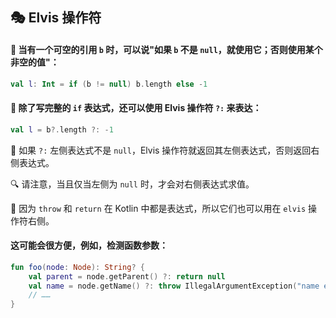  
## 🎭 Elvis 操作符

#### 🤔 当有一个可空的引用 `b` 时，可以说"如果 `b` 不是 `null`，就使用它；否则使用某个非空的值"：

```kotlin
val l: Int = if (b != null) b.length else -1
```

#### 🌟 除了写完整的 `if` 表达式，还可以使用 Elvis 操作符 `?:` 来表达：

```kotlin
val l = b?.length ?: -1
```

🌈 如果 `?:` 左侧表达式不是 `null`，Elvis 操作符就返回其左侧表达式，否则返回右侧表达式。

🔍 请注意，当且仅当左侧为 `null` 时，才会对右侧表达式求值。

🚀 因为 `throw` 和 `return` 在 Kotlin 中都是表达式，所以它们也可以用在 `elvis` 操作符右侧。

#### 这可能会很方便，例如，检测函数参数：

```kotlin
fun foo(node: Node): String? {
    val parent = node.getParent() ?: return null
    val name = node.getName() ?: throw IllegalArgumentException("name expected")
    // ……
}
```